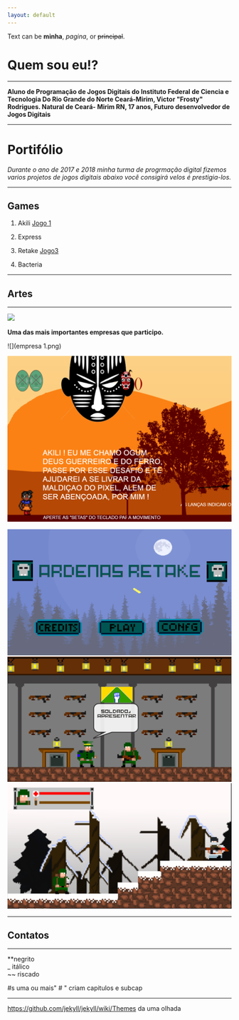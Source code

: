 ```yaml
---
layout: default
---  
```

Text can be **minha**, _pagina_, or ~~principal~~.
# **Quem sou eu!?**  
* * *
**Aluno de Programação de Jogos Digitais do Instituto Federal de Ciencia e Tecnologia Do Rio Grande do Norte Ceará-Mirim, Victor "Frosty" Rodrigues. Natural de Ceará- Mirim RN, 17 anos, Futuro desenvolvedor de Jogos Digitais**   
* * * 
# Portifólio 
  _Durante o ano de 2017 e 2018 minha turma de progrmação digital fizemos varios projetos de jogos digitais abaixo você consigirá velos é prestigia-los._
* * *  
## Games  
1. Akili [Jogo 1](https://elielton90.github.io/Akili/)  

2. Express  

3. Retake [Jogo3](https://jldifrn.github.io/ArdenasRetake/)    

4. Bacteria
* * *  
## Artes  

* * *   
![](https://orig00.deviantart.net/cc86/f/2015/014/9/e/m4a4_asiimov___pixel_art_by_stephenmdw-d8dy367.png)    

**Uma das mais importantes empresas que participo.**

![](empresa 1.png)    

![](Telajogo1.png)    

![](Telajogo2.png)  
![](Telajogo3.png)   
![](Telajogo4.png)


* * *  
## Contatos  
* * *   


**negrito  
_ itálico  
~~ riscado  

#s uma ou mais" # " criam capitulos e subcap

* * *  
https://github.com/jekyll/jekyll/wiki/Themes da uma olhada



